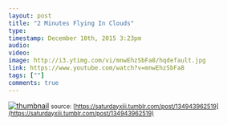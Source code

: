 ```yaml
---
layout: post
title: "2 Minutes Flying In Clouds"
type: 
timestamp: December 10th, 2015 3:23pm
audio: 
video: 
image: http://i3.ytimg.com/vi/mnwEhzSbFa8/hqdefault.jpg
link: https://www.youtube.com/watch?v=mnwEhzSbFa8
tags: [""]
comments: true
---
```

[![thumbnail](http://i3.ytimg.com/vi/mnwEhzSbFa8/hqdefault.jpg)](https://www.youtube.com/watch?v=mnwEhzSbFa8)
<small>source: [https://saturdayxiii.tumblr.com/post/134943962519](https://saturdayxiii.tumblr.com/post/134943962519)</small>
